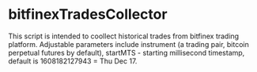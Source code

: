# bitfinexTradesCollector

This script is intended to coollect historical trades from bitfinex trading platform.
Adjustable parameters include instrument (a trading pair, bitcoin perpetual futures by default), 
startMTS - starting millisecond timestamp, default is 1608182127943 = Thu Dec 17.


